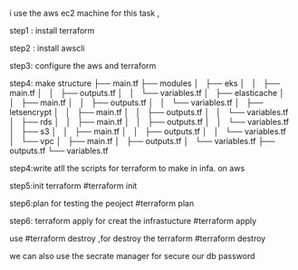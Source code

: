 i use the aws ec2 machine for this task ,

step1 : install terraform 

step2 : install awscli

step3:  configure the aws and terraform 

step4: make structure
├── main.tf
├── modules
│   ├── eks
│   │   ├── main.tf
│   │   ├── outputs.tf
│   │   └── variables.tf
│   ├── elasticache
│   │   ├── main.tf
│   │   ├── outputs.tf
│   │   └── variables.tf
│   ├── letsencrypt
│   │   ├── main.tf
│   │   ├── outputs.tf
│   │   └── variables.tf
│   ├── rds
│   │   ├── main.tf
│   │   ├── outputs.tf
│   │   └── variables.tf
│   ├── s3
│   │   ├── main.tf
│   │   ├── outputs.tf
│   │   └── variables.tf
│   └── vpc
│       ├── main.tf
│       ├── outputs.tf
│       └── variables.tf
├── outputs.tf
└── variables.tf

step4:write atll the scripts for terraform to make in infa. on aws 

step5:init terraform
#terraform init

step6:plan for testing the peoject
#terraform plan

step6: terraform apply for creat the infrastucture
#terraform apply

use #terraform destroy ,for destroy the terraform
#terraform destroy

we can also use the secrate manager for secure our db password 
